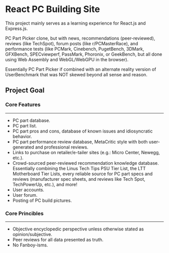 # React PC Building Site

This project mainly serves as a learning experience for React.js and Express.js.

PC Part Picker clone, but with news, recommendations (peer-reviewed), reviews (like TechSpot), forum posts (like r/PCMasterRace), and performance tests (like PCMark, Cinebench, PugetBench, 3DMark, GFXBench, SPECviewperf, PassMark, Phoronix, or GeekBench, but all done using Web Assembly and WebGL/WebGPU in the browser). 

Essentially PC Part Picker if combined with an alternate reality version of UserBenchmark that was NOT skewed beyond all sense and reason.

## Project Goal

### Core Features
---
 - PC part database.
 - PC part list.
 - PC part pros and cons, database of known issues and  idiosyncratic behavior.
 - PC part performance review database, MetaCritic style with both user-generated and professional reviews.
 - Links to purchase on retailer/e-tailer sites (e.g.: Micro Center, Newegg, etc.).
 - Crowd-sourced peer-reviewed recommendation knowledge database. Essentially combining the Linus Tech Tips PSU Tier List, the LTT Motherboard Tier Lists, every reliable source for PC part specs and reviews (manufacturer spec sheets, and reviews like Tech Spot, TechPowerUp, etc.), and more!
 - User accounts.
 - User forum.
 - Posting of PC build pictures.

### Core Princibles
---
 - Objective encyclopedic perspective unless otherwise stated as opinion/subjective.
 - Peer reviews for all data presented as truth.
 - No Fanboy-isms.
